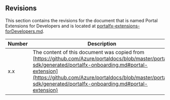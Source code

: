 <a name="portalfxExtensionsForDevelopersRevisions"></a>
<!-- link to this document is [portalfx-extensions-forDevelopers-revisions.md]()
-->
<a name="revisions"></a>
## Revisions

This section contains the revisions for the document that is named Portal Extensions for Developers and is located at 
[portalfx-extensions-forDevelopers.md](portalfx-extensions-forDevelopers.md).

<!-- TODO:  Do we always want to retain the link, or the document name? We need a consistent way to track how the content has moved from doc to doc.  The word "copied" can be changed to "removed" when the content in the original doc is replaced with a link to this one. -->

| Number | Description |
| --- | --- |
| x.x |  The content of this document was copied from [https://github.com/Azure/portaldocs/blob/master/portal-sdk/generated/portalfx-onboarding.md#portal-extension](https://github.com/Azure/portaldocs/blob/master/portal-sdk/generated/portalfx-onboarding.md#portal-extension) |